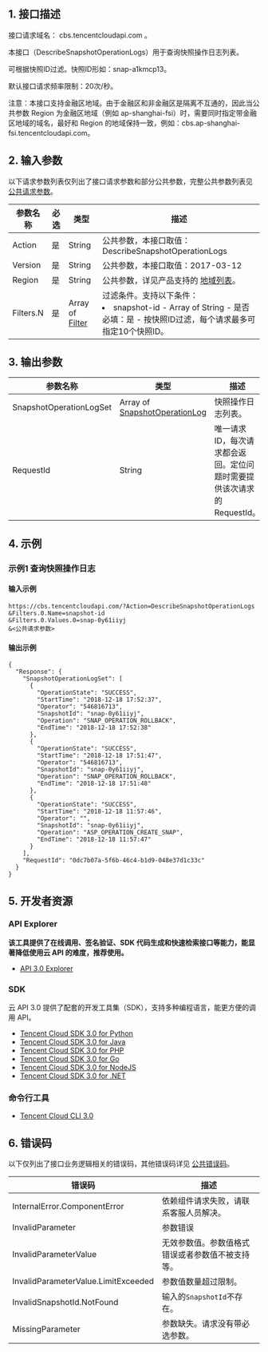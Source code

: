 ## 1. 接口描述

接口请求域名： cbs.tencentcloudapi.com 。

本接口（DescribeSnapshotOperationLogs）用于查询快照操作日志列表。

可根据快照ID过滤。快照ID形如：snap-a1kmcp13。


默认接口请求频率限制：20次/秒。

注意：本接口支持金融区地域。由于金融区和非金融区是隔离不互通的，因此当公共参数 Region 为金融区地域（例如 ap-shanghai-fsi）时，需要同时指定带金融区地域的域名，最好和 Region 的地域保持一致，例如：cbs.ap-shanghai-fsi.tencentcloudapi.com。



## 2. 输入参数

以下请求参数列表仅列出了接口请求参数和部分公共参数，完整公共参数列表见 [公共请求参数](/document/api/362/15637)。

| 参数名称 | 必选 | 类型 | 描述 |
|---------|---------|---------|---------|
| Action | 是 | String | 公共参数，本接口取值：DescribeSnapshotOperationLogs |
| Version | 是 | String | 公共参数，本接口取值：2017-03-12 |
| Region | 是 | String | 公共参数，详见产品支持的 [地域列表](/document/api/362/15637#.E5.9C.B0.E5.9F.9F.E5.88.97.E8.A1.A8)。 |
| Filters.N | 是 | Array of [Filter](/document/api/362/15669#Filter) | 过滤条件。支持以下条件：<br/><li>snapshot-id - Array of String - 是否必填：是 - 按快照ID过滤，每个请求最多可指定10个快照ID。 |

## 3. 输出参数

| 参数名称 | 类型 | 描述 |
|---------|---------|---------|
| SnapshotOperationLogSet | Array of [SnapshotOperationLog](/document/api/362/15669#SnapshotOperationLog) | 快照操作日志列表。|
| RequestId | String | 唯一请求 ID，每次请求都会返回。定位问题时需要提供该次请求的 RequestId。|

## 4. 示例

### 示例1 查询快照操作日志

#### 输入示例

```
https://cbs.tencentcloudapi.com/?Action=DescribeSnapshotOperationLogs
&Filters.0.Name=snapshot-id
&Filters.0.Values.0=snap-0y61iiyj
&<公共请求参数>
```

#### 输出示例

```
{
  "Response": {
    "SnapshotOperationLogSet": [
      {
        "OperationState": "SUCCESS",
        "StartTime": "2018-12-18 17:52:37",
        "Operator": "546816713",
        "SnapshotId": "snap-0y61iiyj",
        "Operation": "SNAP_OPERATION_ROLLBACK",
        "EndTime": "2018-12-18 17:52:38"
      },
      {
        "OperationState": "SUCCESS",
        "StartTime": "2018-12-18 17:51:47",
        "Operator": "546816713",
        "SnapshotId": "snap-0y61iiyj",
        "Operation": "SNAP_OPERATION_ROLLBACK",
        "EndTime": "2018-12-18 17:51:48"
      },
      {
        "OperationState": "SUCCESS",
        "StartTime": "2018-12-18 11:57:46",
        "Operator": "",
        "SnapshotId": "snap-0y61iiyj",
        "Operation": "ASP_OPERATION_CREATE_SNAP",
        "EndTime": "2018-12-18 11:57:47"
      }
    ],
    "RequestId": "0dc7b07a-5f6b-46c4-b1d9-048e37d1c33c"
  }
}
```


## 5. 开发者资源

### API Explorer

**该工具提供了在线调用、签名验证、SDK 代码生成和快速检索接口等能力，能显著降低使用云 API 的难度，推荐使用。**

* [API 3.0 Explorer](https://console.cloud.tencent.com/api/explorer?Product=cbs&Version=2017-03-12&Action=DescribeSnapshotOperationLogs)

### SDK

云 API 3.0 提供了配套的开发工具集（SDK），支持多种编程语言，能更方便的调用 API。

* [Tencent Cloud SDK 3.0 for Python](https://github.com/TencentCloud/tencentcloud-sdk-python)
* [Tencent Cloud SDK 3.0 for Java](https://github.com/TencentCloud/tencentcloud-sdk-java)
* [Tencent Cloud SDK 3.0 for PHP](https://github.com/TencentCloud/tencentcloud-sdk-php)
* [Tencent Cloud SDK 3.0 for Go](https://github.com/TencentCloud/tencentcloud-sdk-go)
* [Tencent Cloud SDK 3.0 for NodeJS](https://github.com/TencentCloud/tencentcloud-sdk-nodejs)
* [Tencent Cloud SDK 3.0 for .NET](https://github.com/TencentCloud/tencentcloud-sdk-dotnet)

### 命令行工具

* [Tencent Cloud CLI 3.0](https://cloud.tencent.com/document/product/440/6176)

## 6. 错误码

以下仅列出了接口业务逻辑相关的错误码，其他错误码详见 [公共错误码](/document/api/362/15694#.E5.85.AC.E5.85.B1.E9.94.99.E8.AF.AF.E7.A0.81)。

| 错误码 | 描述 |
|---------|---------|
| InternalError.ComponentError | 依赖组件请求失败，请联系客服人员解决。 |
| InvalidParameter | 参数错误 |
| InvalidParameterValue | 无效参数值。参数值格式错误或者参数值不被支持等。 |
| InvalidParameterValue.LimitExceeded | 参数值数量超过限制。 |
| InvalidSnapshotId.NotFound | 输入的`SnapshotId`不存在。 |
| MissingParameter | 参数缺失。请求没有带必选参数。 |

